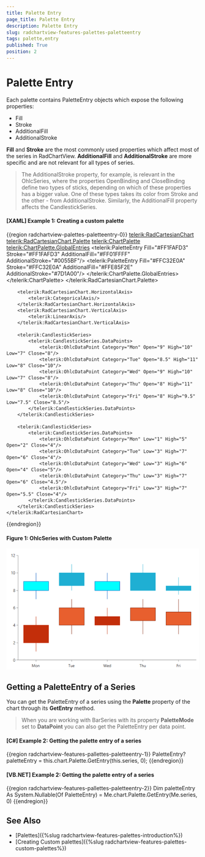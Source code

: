 ```yaml
---
title: Palette Entry
page_title: Palette Entry
description: Palette Entry
slug: radchartview-features-palettes-paletteentry
tags: palette,entry
published: True
position: 2
---
```


# Palette Entry

Each palette contains PaletteEntry objects which expose the following properties:        

* Fill
* Stroke
* AdditionalFill
* AdditionalStroke

__Fill__ and __Stroke__ are the most commonly used properties which affect most of the series in RadChartView. __AdditionalFill__ and __AdditionalStroke__ are more specific and are not relevant for all types of series. 

> The AdditionalStroke property, for example, is relevant in the OhlcSeries, where the properties OpenBinding and CloseBinding define two types of sticks, depending on which of these properties has a bigger value. One of these types takes its color from Stroke and the other - from AdditionalStroke. Similarly, the AdditionalFill property affects the CandlestickSeries.     

#### __[XAML] Example 1: Creating a custom palette__
{{region radchartview-palettes-paletteentry-0}}
	<telerik:RadCartesianChart>
	    <telerik:RadCartesianChart.Palette>
	        <telerik:ChartPalette>
	            <telerik:ChartPalette.GlobalEntries>
	                <telerik:PaletteEntry Fill="#FF1FAFD3" Stroke="#FF1FAFD3" AdditionalFill="#FF01FFFF" AdditionalStroke="#0055BF"/>
	                <telerik:PaletteEntry Fill="#FFC32E0A" Stroke="#FFC32E0A" AdditionalFill="#FFE85F2E" AdditionalStroke="#7D1A00"/>
	            </telerik:ChartPalette.GlobalEntries>
	        </telerik:ChartPalette>
	    </telerik:RadCartesianChart.Palette>
	
	    <telerik:RadCartesianChart.HorizontalAxis>
	        <telerik:CategoricalAxis/>
	    </telerik:RadCartesianChart.HorizontalAxis>
	    <telerik:RadCartesianChart.VerticalAxis>
	        <telerik:LinearAxis/>
	    </telerik:RadCartesianChart.VerticalAxis>
	
	    <telerik:CandlestickSeries>
	        <telerik:CandlestickSeries.DataPoints>
	            <telerik:OhlcDataPoint Category="Mon" Open="9" High="10" Low="7" Close="8"/>
	            <telerik:OhlcDataPoint Category="Tue" Open="8.5" High="11" Low="8" Close="10"/>
	            <telerik:OhlcDataPoint Category="Wed" Open="9" High="10" Low="7" Close="8"/>
	            <telerik:OhlcDataPoint Category="Thu" Open="8" High="11" Low="8" Close="10"/>
	            <telerik:OhlcDataPoint Category="Fri" Open="8" High="9.5" Low="7.5" Close="8.5"/>
	        </telerik:CandlestickSeries.DataPoints>
	    </telerik:CandlestickSeries>
	
	    <telerik:CandlestickSeries>
	        <telerik:CandlestickSeries.DataPoints>
	            <telerik:OhlcDataPoint Category="Mon" Low="1" High="5" Open="2" Close="4"/>
	            <telerik:OhlcDataPoint Category="Tue" Low="3" High="7" Open="6" Close="4"/>
	            <telerik:OhlcDataPoint Category="Wed" Low="3" High="6" Open="4" Close="5"/>
	            <telerik:OhlcDataPoint Category="Thu" Low="3" High="7" Open="6" Close="4.5"/>
	            <telerik:OhlcDataPoint Category="Fri" Low="3" High="7" Open="5.5" Close="4"/>
	        </telerik:CandlestickSeries.DataPoints>
	    </telerik:CandlestickSeries>	
	</telerik:RadCartesianChart>
{{endregion}}

#### __Figure 1: OhlcSeries with Custom Palette__
![OhlcSeries with Custom Palette](images/RadChartView-palettes-paletteentry-0.png)

## Getting a PaletteEntry of a Series

 You can get the PaletteEntry of a series using the **Palette** property of the chart through its **GetEntry** method. 

 > When you are working with BarSeries with its property **PaletteMode** set to **DataPoint** you can also get the PaletteEntry per data point.

#### __[C#] Example 2: Getting the palette entry of a series__
{{region radchartview-features-pallettes-paletteentry-1}}
	PaletteEntry? paletteEntry = this.chart.Palette.GetEntry(this.series, 0);
{{endregion}}

#### __[VB.NET] Example 2: Getting the palette entry of a series__
{{region radchartview-features-pallettes-paletteentry-2}}
	Dim paletteEntry As System.Nullable(Of PaletteEntry) = Me.chart.Palette.GetEntry(Me.series, 0)
{{endregion}}

## See Also
* [Palettes]({%slug radchartview-features-palettes-introduction%})
* [Creating Custom palettes]({%slug radchartview-features-palettes-custom-palettes%})